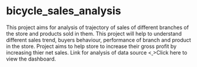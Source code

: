 # bicycle_sales_analysis
This project aims for analysis of trajectory of sales of different branches of the store and products sold in them. This project will help to understand different sales trend, buyers behaviour, performance of branch and product in the store. Project aims to help store to increase their gross profit by increasing thier net sales.
Link for analysis of data source <[ ](https://public.tableau.com/views/Book1_17120693583230/Dashboard4?:language=en-GB&:sid=&:display_count=n&:origin=viz_share_link) >Click here to view the dashboard.
